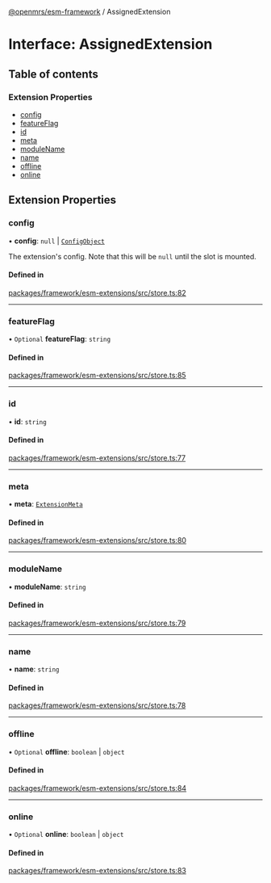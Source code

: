 [@openmrs/esm-framework](../API.md) / AssignedExtension

# Interface: AssignedExtension

## Table of contents

### Extension Properties

- [config](AssignedExtension.md#config)
- [featureFlag](AssignedExtension.md#featureflag)
- [id](AssignedExtension.md#id)
- [meta](AssignedExtension.md#meta)
- [moduleName](AssignedExtension.md#modulename)
- [name](AssignedExtension.md#name)
- [offline](AssignedExtension.md#offline)
- [online](AssignedExtension.md#online)

## Extension Properties

### config

• **config**: ``null`` \| [`ConfigObject`](ConfigObject.md)

The extension's config. Note that this will be `null` until the slot is mounted.

#### Defined in

[packages/framework/esm-extensions/src/store.ts:82](https://github.com/jona42-ui/openmrs-esm-core/blob/main/packages/framework/esm-extensions/src/store.ts#L82)

___

### featureFlag

• `Optional` **featureFlag**: `string`

#### Defined in

[packages/framework/esm-extensions/src/store.ts:85](https://github.com/jona42-ui/openmrs-esm-core/blob/main/packages/framework/esm-extensions/src/store.ts#L85)

___

### id

• **id**: `string`

#### Defined in

[packages/framework/esm-extensions/src/store.ts:77](https://github.com/jona42-ui/openmrs-esm-core/blob/main/packages/framework/esm-extensions/src/store.ts#L77)

___

### meta

• **meta**: [`ExtensionMeta`](ExtensionMeta.md)

#### Defined in

[packages/framework/esm-extensions/src/store.ts:80](https://github.com/jona42-ui/openmrs-esm-core/blob/main/packages/framework/esm-extensions/src/store.ts#L80)

___

### moduleName

• **moduleName**: `string`

#### Defined in

[packages/framework/esm-extensions/src/store.ts:79](https://github.com/jona42-ui/openmrs-esm-core/blob/main/packages/framework/esm-extensions/src/store.ts#L79)

___

### name

• **name**: `string`

#### Defined in

[packages/framework/esm-extensions/src/store.ts:78](https://github.com/jona42-ui/openmrs-esm-core/blob/main/packages/framework/esm-extensions/src/store.ts#L78)

___

### offline

• `Optional` **offline**: `boolean` \| `object`

#### Defined in

[packages/framework/esm-extensions/src/store.ts:84](https://github.com/jona42-ui/openmrs-esm-core/blob/main/packages/framework/esm-extensions/src/store.ts#L84)

___

### online

• `Optional` **online**: `boolean` \| `object`

#### Defined in

[packages/framework/esm-extensions/src/store.ts:83](https://github.com/jona42-ui/openmrs-esm-core/blob/main/packages/framework/esm-extensions/src/store.ts#L83)
